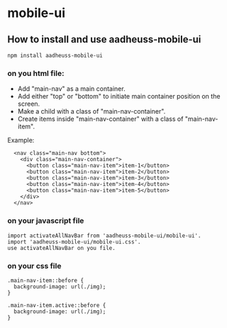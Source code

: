 # mobile-ui

## How to install and use aadheuss-mobile-ui

`npm install aadheuss-mobile-ui`

### on you html file:

- Add "main-nav" as a main container.
- Add either "top" or "bottom" to initiate main container position on the screen.
- Make a child with a class of "main-nav-container".
- Create items inside "main-nav-container" with a class of "main-nav-item".

Example:

```
  <nav class="main-nav bottom">
    <div class="main-nav-container">
      <button class="main-nav-item">item-1</button>
      <button class="main-nav-item">item-2</button>
      <button class="main-nav-item">item-3</button>
      <button class="main-nav-item">item-4</button>
      <button class="main-nav-item">item-5</button>
    </div>
  </nav>
```

### on your javascript file

```
import activateAllNavBar from 'aadheuss-mobile-ui/mobile-ui'.
import 'aadheuss-mobile-ui/mobile-ui.css'.
use activateAllNavBar on you file.
```

### on your css file

```
.main-nav-item::before {
  background-image: url(./img);
}

.main-nav-item.active::before {
  background-image: url(./img);
}
```
